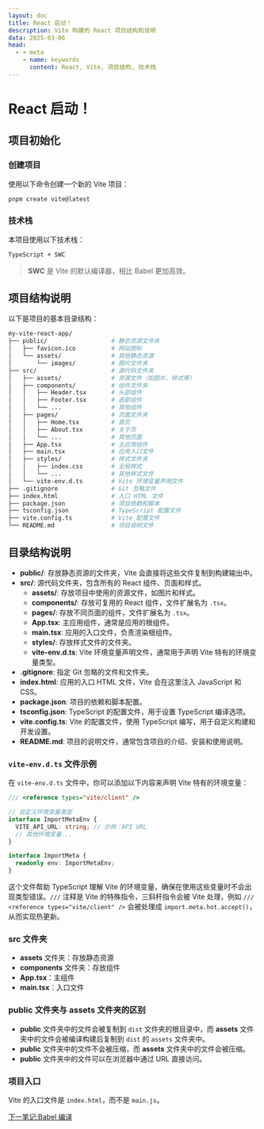 ```yaml
---
layout: doc
title: React 启动！
description: Vite 构建的 React 项目结构和说明
data: 2025-03-06
head:
  - - meta
    - name: keywords
      content: React, Vite, 项目结构, 技术栈
---
```


# React 启动！

## 项目初始化

### 创建项目

使用以下命令创建一个新的 Vite 项目：

```bash
pnpm create vite@latest
```

### 技术栈

本项目使用以下技术栈：

```bash
TypeScript + SWC
```

> **SWC** 是 Vite 的默认编译器，相比 Babel 更加高效。

## 项目结构说明

以下是项目的基本目录结构：

```bash
my-vite-react-app/
├── public/                  # 静态资源文件夹
│   ├── favicon.ico          # 网站图标
│   └── assets/              # 其他静态资源
│       └── images/          # 图片文件夹
├── src/                     # 源代码文件夹
│   ├── assets/              # 资源文件（如图片、样式等）
│   ├── components/          # 组件文件夹
│   │   ├── Header.tsx       # 头部组件
│   │   ├── Footer.tsx       # 底部组件
│   │   └── ...              # 其他组件
│   ├── pages/               # 页面文件夹
│   │   ├── Home.tsx         # 首页
│   │   ├── About.tsx        # 关于页
│   │   └── ...              # 其他页面
│   ├── App.tsx              # 主应用组件
│   ├── main.tsx             # 应用入口文件
│   ├── styles/              # 样式文件夹
│   │   ├── index.css        # 全局样式
│   │   └── ...              # 其他样式文件
│   └── vite-env.d.ts        # Vite 环境变量声明文件
├── .gitignore               # Git 忽略文件
├── index.html               # 入口 HTML 文件
├── package.json             # 项目依赖和脚本
├── tsconfig.json            # TypeScript 配置文件
├── vite.config.ts           # Vite 配置文件
└── README.md                # 项目说明文件
```

## 目录结构说明

- **public/**: 存放静态资源的文件夹，Vite 会直接将这些文件复制到构建输出中。
- **src/**: 源代码文件夹，包含所有的 React 组件、页面和样式。
  - **assets/**: 存放项目中使用的资源文件，如图片和样式。
  - **components/**: 存放可复用的 React 组件，文件扩展名为 `.tsx`。
  - **pages/**: 存放不同页面的组件，文件扩展名为 `.tsx`。
  - **App.tsx**: 主应用组件，通常是应用的根组件。
  - **main.tsx**: 应用的入口文件，负责渲染根组件。
  - **styles/**: 存放样式文件的文件夹。
  - **vite-env.d.ts**: Vite 环境变量声明文件，通常用于声明 Vite 特有的环境变量类型。
- **.gitignore**: 指定 Git 忽略的文件和文件夹。
- **index.html**: 应用的入口 HTML 文件，Vite 会在这里注入 JavaScript 和 CSS。
- **package.json**: 项目的依赖和脚本配置。
- **tsconfig.json**: TypeScript 的配置文件，用于设置 TypeScript 编译选项。
- **vite.config.ts**: Vite 的配置文件，使用 TypeScript 编写，用于自定义构建和开发设置。
- **README.md**: 项目的说明文件，通常包含项目的介绍、安装和使用说明。

### `vite-env.d.ts` 文件示例

在 `vite-env.d.ts` 文件中，你可以添加以下内容来声明 Vite 特有的环境变量：

```typescript
/// <reference types="vite/client" />

// 自定义环境变量类型
interface ImportMetaEnv {
  VITE_API_URL: string; // 示例：API URL
  // 其他环境变量...
}

interface ImportMeta {
  readonly env: ImportMetaEnv;
}
```

这个文件帮助 TypeScript 理解 Vite 的环境变量，确保在使用这些变量时不会出现类型错误。`///` 注释是 Vite 的特殊指令，三斜杆指令会被 Vite 处理，例如 `/// <reference types="vite/client" />` 会被处理成 `import.meta.hot.accept()`，从而实现热更新。

### src 文件夹

- **assets** 文件夹：存放静态资源
- **components** 文件夹：存放组件
- **App.tsx**：主组件
- **main.tsx**：入口文件

### public 文件夹与 assets 文件夹的区别

- **public** 文件夹中的文件会被复制到 `dist` 文件夹的根目录中，而 **assets** 文件夹中的文件会被编译构建后复制到 `dist` 的 `assets` 文件夹中。
- **public** 文件夹中的文件不会被压缩，而 **assets** 文件夹中的文件会被压缩。
- **public** 文件夹中的文件可以在浏览器中通过 URL 直接访问。

### 项目入口

Vite 的入口文件是 `index.html`，而不是 `main.js`。

[下一笔记:Babel 编译](./A-Babel编译.md)
